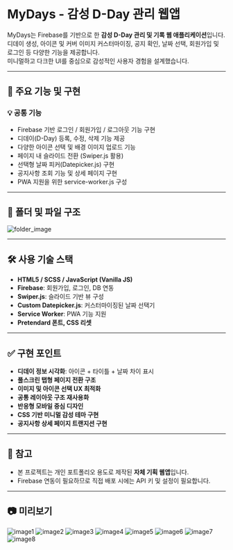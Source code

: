 # MyDays - 감성 D-Day 관리 웹앱

MyDays는 Firebase를 기반으로 한 **감성 D-Day 관리 및 기록 웹 애플리케이션**입니다.  
디데이 생성, 아이콘 및 커버 이미지 커스터마이징, 공지 확인, 날짜 선택, 회원가입 및 로그인 등 다양한 기능을 제공합니다.  
미니멀하고 다크한 UI를 중심으로 감성적인 사용자 경험을 설계했습니다.

---

## 📌 주요 기능 및 구현

### 💡 공통 기능
- Firebase 기반 로그인 / 회원가입 / 로그아웃 기능 구현
- 디데이(D-Day) 등록, 수정, 삭제 기능 제공
- 다양한 아이콘 선택 및 배경 이미지 업로드 기능
- 페이지 내 슬라이드 전환 (Swiper.js 활용)
- 선택형 날짜 피커(Datepicker.js) 구현
- 공지사항 조회 기능 및 상세 페이지 구현
- PWA 지원을 위한 service-worker.js 구성

---

## 📂 폴더 및 파일 구조

![folder_image](./readme/folder.png)

---

## 🛠 사용 기술 스택

- **HTML5 / SCSS / JavaScript (Vanilla JS)**
- **Firebase**: 회원가입, 로그인, DB 연동
- **Swiper.js**: 슬라이드 기반 뷰 구성
- **Custom Datepicker.js**: 커스터마이징된 날짜 선택기
- **Service Worker**: PWA 기능 지원
- **Pretendard 폰트, CSS 리셋**

---

## ✅ 구현 포인트

- **디데이 정보 시각화**: 아이콘 + 타이틀 + 날짜 차이 표시
- **풀스크린 탭형 페이지 전환 구조**
- **이미지 및 아이콘 선택 UX 최적화**
- **공통 레이아웃 구조 재사용화**
- **반응형 모바일 중심 디자인**
- **CSS 기반 미니멀 감성 테마 구현**
- **공지사항 상세 페이지 트랜지션 구현**

---

## 📎 참고

- 본 프로젝트는 개인 포트폴리오 용도로 제작된 **자체 기획 웹앱**입니다.
- Firebase 연동이 필요하므로 직접 배포 시에는 API 키 및 설정이 필요합니다.

---

## 📷 미리보기

![image1](./readme/mydays1.jpg)
![image2](./readme/mydays2.jpg)
![image3](./readme/mydays3.jpg)
![image4](./readme/mydays4.jpg)
![image5](./readme/mydays5.jpg)
![image6](./readme/mydays6.jpg)
![image7](./readme/mydays7.jpg)
![image8](./readme/mydays8.jpg)
